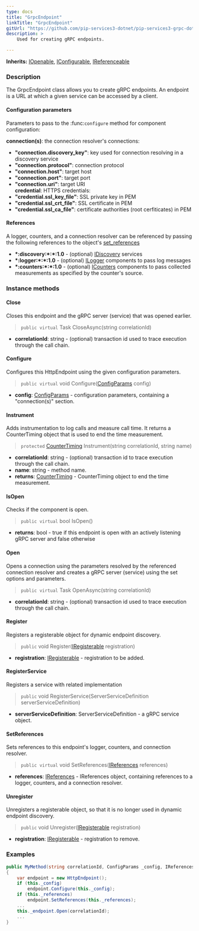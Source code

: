 ```yaml
---
type: docs
title: "GrpcEndpoint"
linkTitle: "GrpcEndpoint"
gitUrl: "https://github.com/pip-services3-dotnet/pip-services3-grpc-dotnet"
description: > 
    Used for creating gRPC endpoints. 

---
```


**Inherits:** [IOpenable](../../../commons/run/iopenable), [IConfigurable](../../../commons/config/iconfigurable), [IReferenceable](../../../commons/refer/ireferenceable)


### Description
The GrpcEndpoint class allows you to create gRPC endpoints. An endpoint is a URL at which a given service can be accessed by a client.

#### Configuration parameters
Parameters to pass to the :func:`configure` method for component configuration:

**connection(s)**: the connection resolver's connections:
- **"connection.discovery_key"**: key used for connection resolving in a discovery service
- **"connection.protocol"**: connection protocol
- **"connection.host"**: target host
- **"connection.port"**: target port
- **"connection.uri"**: target URI    
**credential**: HTTPS credentials:
- **"credential.ssl_key_file"**: SSL private key in PEM
- **"credential.ssl_crt_file"**: SSL certificate in PEM
- **"credential.ssl_ca_file"**: certificate authorities (root cerfiticates) in PEM

#### References
A logger, counters, and a connection resolver can be referenced by passing the
following references to the object's [set_references](#setreferences)

- **\*:discovery:\*:\*:1.0** - (optional) [IDiscovery](../../../components/connect/idiscovery) services
- **\*:logger:\*:\*:1.0** - (optional) [ILogger](../../../components/log/ilogger) components to pass log messages
- **\*:counters:\*:\*:1.0** - (optional) [ICounters](../../../components/count/icounters) components to pass collected measurements as specified by the counter's source.


### Instance methods


#### Close
Closes this endpoint and the gRPC server (service) that was opened earlier.

> `public virtual` Task CloseAsync(string correlationId)

- **correlationId**: string - (optional) transaction id used to trace execution through the call chain.


#### Configure
Configures this HttpEndpoint using the given configuration parameters.

> `public virtual` void Configure([ConfigParams](../../../commons/config/config_params) config)

- **config**: [ConfigParams](../../../commons/config/config_params) - configuration parameters, containing a "connection(s)" section.

#### Instrument
Adds instrumentation to log calls and measure call time. It returns a CounterTiming 
object that is used to end the time measurement.

> `protected` [CounterTiming](../../../components/count/counter_timing) Instrument(string correlationId, string name)

- **correlationId**: string - (optional) transaction id to trace execution through the call chain.
- **name**: string - method name.
- **returns**: [CounterTiming](../../../components/count/counter_timing) - CounterTiming object to end the time measurement.


#### IsOpen
Checks if the component is open.

> `public virtual` bool IsOpen()

- **returns**: bool - true if this endpoint is open with an actively listening gRPC server and false otherwise


#### Open
Opens a connection using the parameters resolved by the referenced connection resolver and creates a gRPC server (service) using the set options and parameters.

> `public virtual` Task OpenAsync(string correlationId)

- **correlationId**: string - (optional) transaction id used to trace execution through the call chain.


#### Register
Registers a registerable object for dynamic endpoint discovery.

> `public` void Register([IRegisterable](../iregisterable) registration)

- **registration**: [IRegisterable](../iregisterable) - registration to be added.


#### RegisterService
Registers a service with related implementation

> `public` void RegisterService(ServerServiceDefinition serverServiceDefinition)

- **serverServiceDefinition**: ServerServiceDefinition - a gRPC service object.

#### SetReferences
Sets references to this endpoint's logger, counters, and connection resolver.

> `public virtual` void SetReferences([IReferences](../../../commons/refer/ireferences) references)
- **references**: [IReferences](../../../commons/refer/ireferences) - IReferences object, containing references to a logger, counters, and a connection resolver.

#### Unregister
Unregisters a registerable object, so that it is no longer used in dynamic endpoint discovery.

> `public` void Unregister([IRegisterable](../iregisterable) registration)

- **registration**: [IRegisterable](../iregisterable) - registration to remove.


### Examples

```cs
public MyMethod(string correlationId, ConfigParams _config, IReferences _references) 
{
    var endpoint = new HttpEndpoint();
    if (this._config)
        endpoint.Configure(this._config);
    if (this._references)
        endpoint.SetReferences(this._references);
    ...
    this._endpoint.Open(correlationId);
    ...
}
```


